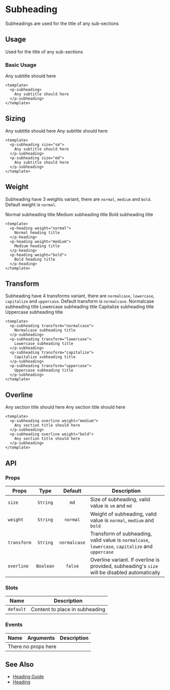 <script setup>
  import pSubheading from './Subheading.vue'
</script>

# Subheading
Subheadings are used for the title of any sub-sections

## Usage
Used for the title of any sub-sections

### Basic Usage

<preview>
  <p-subheading>
    Any subtitle should here
  </p-subheading>
</preview>

```vue
<template>
  <p-subheading>
    Any subtitle should here
  </p-subheading>
</template>
```

## Sizing

<preview class="flex-col gap-3">
  <p-subheading size="sm">
    Any subtitle should here
  </p-subheading>
  <p-subheading size="md">
    Any subtitle should here
  </p-subheading>
</preview>

```vue
<template>
  <p-subheading size="sm">
    Any subtitle should here
  </p-subheading>
  <p-subheading size="md">
    Any subtitle should here
  </p-subheading>
</template>
```

## Weight
Subheading have 3 weights variant, there are `normal`, `medium` and `bold`. Default weight is `normal`.

<preview class="flex-col gap-3">
  <p-subheading weight="normal">
    Normal subheading title
  </p-subheading>
  <p-subheading weight="medium">
    Medium subheading title
  </p-subheading>
  <p-subheading weight="bold">
    Bold subheading title
  </p-subheading>
</preview>

```vue
<template>
  <p-heading weight="normal">
    Normal heading title
  </p-heading>
  <p-heading weight="medium">
    Medium heading title
  </p-heading>
  <p-heading weight="bold">
    Bold heading title
  </p-heading>
</template>
```

## Transform
Subheading have 4 transforms variant, there are `normalcase`, `lowercase`, `capitalize` and `uppercase`. Default transform is `normalcase`.
<preview class="flex-col gap-3">
  <p-subheading transform="normalcase">
    Normalcase subheading title
  </p-subheading>
  <p-subheading transform="lowercase">
    Lowercase subheading title
  </p-subheading>
  <p-subheading transform="capitalize">
    Capitalize subheading title
  </p-subheading>
  <p-subheading transform="uppercase">
    Uppercase subheading title
  </p-subheading>
</preview>

```vue
<template>
  <p-subheading transform="normalcase">
    Normalcase subheading title
  </p-subheading>
  <p-subheading transform="lowercase">
    Lowercase subheading title
  </p-subheading>
  <p-subheading transform="capitalize">
    Capitalize subheading title
  </p-subheading>
  <p-subheading transform="uppercase">
    Uppercase subheading title
  </p-subheading>
</template>
```

## Overline

<preview class="flex-col gap-3">
  <p-subheading overline weight="medium">
    Any section title should here
  </p-subheading>
  <p-subheading overline weight="bold">
    Any section title should here
  </p-subheading>
</preview>

```vue
<template>
  <p-subheading overline weight="medium">
    Any section title should here
  </p-subheading>
  <p-subheading overline weight="bold">
    Any section title should here
  </p-subheading>
</template>
```

## API

### Props

| Props           |   Type     | Default      | Description|
|-----------------|:----------:|:------------:|--------------------------------------------------------------------|
| `size`          | `String`   | `md`         | Size of subheading, valid value is `sm` and `md`                   |
| `weight`        | `String`   | `normal`     | Weight of subheading, valid value is `normal`, `medium` and `bold` |
| `transform`     | `String`   | `normalcase` | Transform of subheading, valid value is `normalcase`, `lowercase`, `capitalize` and `uppercase`   |
| `overline`      | `Boolean`  | `false`      | Overline variant. If overline is provided, subheading's `size` will be disabled automatically |

### Slots

| Name      | Description                    |
|-----------|--------------------------------|
| `default` | Content to place in subheading |

### Events

<table>
  <thead>
    <tr>
      <th>Name</th>
      <th>Arguments</th>
      <th>Description</th>
    </tr>
  </thead>
  <tbody>
    <tr>
      <td colspan="3" class="text-center">There no props here</td>
    </tr>
  </tbody>
</table>

## See Also

- [Heading Guide](/styleguide/heading/index)
- [Heading](/components/heading/index)

